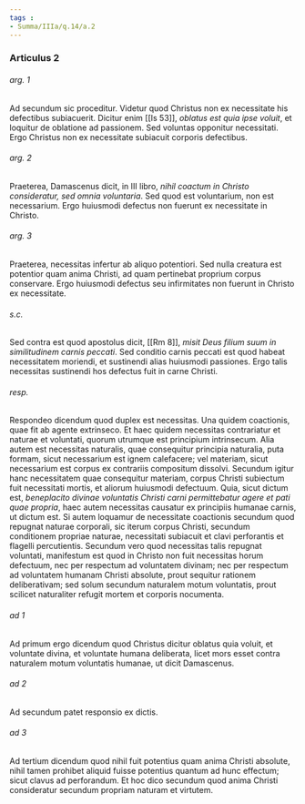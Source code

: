 ```yaml
---
tags : 
- Summa/IIIa/q.14/a.2
---
```


### Articulus 2

###### arg. 1
Ad secundum sic proceditur. Videtur quod Christus non ex necessitate his defectibus subiacuerit. Dicitur enim [[Is 53]], *oblatus est quia ipse voluit*, et loquitur de oblatione ad passionem. Sed voluntas opponitur necessitati. Ergo Christus non ex necessitate subiacuit corporis defectibus.

###### arg. 2
Praeterea, Damascenus dicit, in III libro, *nihil coactum in Christo consideratur, sed omnia voluntaria*. Sed quod est voluntarium, non est necessarium. Ergo huiusmodi defectus non fuerunt ex necessitate in Christo.

###### arg. 3
Praeterea, necessitas infertur ab aliquo potentiori. Sed nulla creatura est potentior quam anima Christi, ad quam pertinebat proprium corpus conservare. Ergo huiusmodi defectus seu infirmitates non fuerunt in Christo ex necessitate.

###### s.c.
Sed contra est quod apostolus dicit, [[Rm 8]], *misit Deus filium suum in similitudinem carnis peccati*. Sed conditio carnis peccati est quod habeat necessitatem moriendi, et sustinendi alias huiusmodi passiones. Ergo talis necessitas sustinendi hos defectus fuit in carne Christi.

###### resp.
Respondeo dicendum quod duplex est necessitas. Una quidem coactionis, quae fit ab agente extrinseco. Et haec quidem necessitas contrariatur et naturae et voluntati, quorum utrumque est principium intrinsecum. Alia autem est necessitas naturalis, quae consequitur principia naturalia, puta formam, sicut necessarium est ignem calefacere; vel materiam, sicut necessarium est corpus ex contrariis compositum dissolvi. Secundum igitur hanc necessitatem quae consequitur materiam, corpus Christi subiectum fuit necessitati mortis, et aliorum huiusmodi defectuum. Quia, sicut dictum est, *beneplacito divinae voluntatis Christi carni permittebatur agere et pati quae propria*, haec autem necessitas causatur ex principiis humanae carnis, ut dictum est. Si autem loquamur de necessitate coactionis secundum quod repugnat naturae corporali, sic iterum corpus Christi, secundum conditionem propriae naturae, necessitati subiacuit et clavi perforantis et flagelli percutientis. Secundum vero quod necessitas talis repugnat voluntati, manifestum est quod in Christo non fuit necessitas horum defectuum, nec per respectum ad voluntatem divinam; nec per respectum ad voluntatem humanam Christi absolute, prout sequitur rationem deliberativam; sed solum secundum naturalem motum voluntatis, prout scilicet naturaliter refugit mortem et corporis nocumenta.

###### ad 1
Ad primum ergo dicendum quod Christus dicitur oblatus quia voluit, et voluntate divina, et voluntate humana deliberata, licet mors esset contra naturalem motum voluntatis humanae, ut dicit Damascenus.

###### ad 2
Ad secundum patet responsio ex dictis.

###### ad 3
Ad tertium dicendum quod nihil fuit potentius quam anima Christi absolute, nihil tamen prohibet aliquid fuisse potentius quantum ad hunc effectum; sicut clavus ad perforandum. Et hoc dico secundum quod anima Christi consideratur secundum propriam naturam et virtutem.

